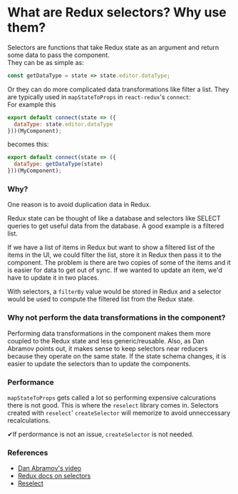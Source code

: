 # What are Redux selectors? Why use them?

Selectors are functions that take Redux state as an argument and return some data to pass the component. <br/>
They can be as simple as:

```javascript
const getDataType = state => state.editor.dataType;
```

Or they can do more complicated data transformations like filter a list.
They are typically used in `mapStateToProps` in `react-redux`'s `connect`:<br/>
For example this

```javascript
export default connect(state => ({
  dataType: state.editor.dataType
}))(MyComponent);
```

becomes this:

```javascript
export default connect(state => ({
  dataType: getDataType(state)
}))(MyComponent);
```

### Why?

One reason is to avoid duplication data in Redux.

Redux state can be thought of like a database and selectors like SELECT queries to get useful data from the database. A good example is a filtered list.

If we have a list of items in Redux but want to show a filtered list of the items in the UI, we could filter the list, store it in Redux then pass it to the component. The problem is there are two copies of some of the items and it is easier for data to get out of sync. If we wanted to update an item, we'd have to update it in two places.

With selectors, a `filterBy` value would be stored in Redux and a selector would be used to compute the filtered list from
the Redux state.

### Why not perform the data transformations in the component?

Performing data transformations in the component makes them more coupled to the Redux state and less generic/reusable. Also, as Dan Abramov points out, it makes sense to keep selectors near reducers because they operate on the same state. If the state schema changes, it is easier to update the selectors than to update the components.

### Performance

`mapStateToProps` gets called a lot so performing expensive calcurations there is not good. This is where the `reselect` library comes in. Selectors created with `reselect`' `createSelector` will memorize to avoid unneccessary recalculations.

✔︎If perdormance is not an issue, `createSelector` is not needed.

### References

- [Dan Abramov's video](https://egghead.io/lessons/javascript-redux-colocating-selectors-with-reducers)
- [Redux docs on selectors](https://redux.js.org/recipes/computing-derived-data)
- [Reselect](https://github.com/reactjs/reselect)
